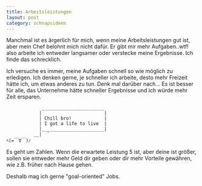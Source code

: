 ```yaml
---
title: Arbeitsleistungen
layout: post
category: schnapsideen
---
```


Manchmal ist es ärgerlich für mich, wenn meine Arbeitsleistungen gut ist, aber mein Chef belohnt mich nicht dafür. 
Er gibt mir mehr Aufgaben..wtf! also arbeite ich entweder langsamer oder verstecke meine Ergebnisse. Ich finde das schrecklich. 

Ich versuche es immer, meine Aufgaben schnell so wie möglich  zu erledigen. Ich denken gerne, je schneller ich arbeite, desto mehr Freizeit hätte ich, um etwas anderes zu tun.
Denk mal darüber nach... Es ist besser für alle, das Unternehme hätte schneller Ergebnisse und ich würde mehr Zeit ersparen.  


```
             _______________________
            |                       |
            | Chill bro!            |
            | I got a life to live  |
            |_______________________|
          __|  `
ﾍ(=￣∇￣)ﾉ

```

Es geht um Zahlen. Wenn die erwartete Leistung 5 ist, aber deine ist größer, sollen sie entweder mehr Geld dir geben oder dir mehr Vorteile gewähren, wie z.B. früher nach Hause gehen. 

Deshalb mag ich gerne "goal-oriented" Jobs.



